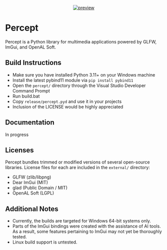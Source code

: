 <div align="center">

[![preview](https://github.com/user-attachments/assets/f2b0e650-4ded-4c9e-9537-1aa70189a3d0)](#readme)

</div>

# Percept
Percept is a Python library for multimedia applications powered by GLFW, ImGui, and OpenAL Soft.

## Build Instructions
- Make sure you have installed Python 3.11+ on your Windows machine
- Install the latest pybind11 module via `pip install pybind11`
- Open the `percept/` directory through the Visual Studio Developer Command Prompt
- Run build.bat
- Copy `release/percept.pyd` and use it in your projects
- Inclusion of the LICENSE would be highly appreciated

## Documentation
In progress

## Licenses
Percept bundles trimmed or modified versions of several open-source libraries. License files for each are included in the `external/` directory:

- GLFW (zlib/libpng)
- Dear ImGui (MIT)
- glad (Public Domain / MIT)
- OpenAL Soft (LGPL)

## Additional Notes
- Currently, the builds are targeted for Windows 64-bit systems only.
- Parts of the ImGui bindings were created with the assistance of AI tools. As a result, some features pertaining to ImGui may not yet be thoroughly tested.
- Linux build support is untested.
